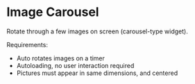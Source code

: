 # Image Carousel

Rotate through a few images on screen (carousel-type widget).

Requirements:
* Auto rotates images on a timer
* Autoloading, no user interaction required
* Pictures must appear in same dimensions, and centered